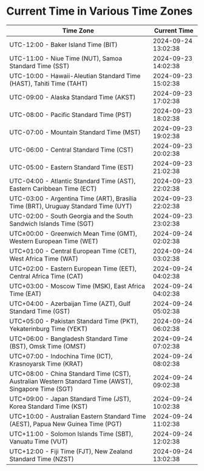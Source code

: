# Current Time in Various Time Zones

| Time Zone | Current Time |
|-----------|--------------|
| UTC-12:00 - Baker Island Time (BIT) | 2024-09-24 13:02:38 |
| UTC-11:00 - Niue Time (NUT), Samoa Standard Time (SST) | 2024-09-23 14:02:38 |
| UTC-10:00 - Hawaii-Aleutian Standard Time (HAST), Tahiti Time (TAHT) | 2024-09-23 15:02:38 |
| UTC-09:00 - Alaska Standard Time (AKST) | 2024-09-23 17:02:38 |
| UTC-08:00 - Pacific Standard Time (PST) | 2024-09-23 18:02:38 |
| UTC-07:00 - Mountain Standard Time (MST) | 2024-09-23 19:02:38 |
| UTC-06:00 - Central Standard Time (CST) | 2024-09-23 20:02:38 |
| UTC-05:00 - Eastern Standard Time (EST) | 2024-09-23 21:02:38 |
| UTC-04:00 - Atlantic Standard Time (AST), Eastern Caribbean Time (ECT) | 2024-09-23 22:02:38 |
| UTC-03:00 - Argentina Time (ART), Brasília Time (BRT), Uruguay Standard Time (UYT) | 2024-09-23 22:02:38 |
| UTC-02:00 - South Georgia and the South Sandwich Islands Time (SGT) | 2024-09-23 23:02:38 |
| UTC±00:00 - Greenwich Mean Time (GMT), Western European Time (WET) | 2024-09-24 02:02:38 |
| UTC+01:00 - Central European Time (CET), West Africa Time (WAT) | 2024-09-24 03:02:38 |
| UTC+02:00 - Eastern European Time (EET), Central Africa Time (CAT) | 2024-09-24 04:02:38 |
| UTC+03:00 - Moscow Time (MSK), East Africa Time (EAT) | 2024-09-24 04:02:38 |
| UTC+04:00 - Azerbaijan Time (AZT), Gulf Standard Time (GST) | 2024-09-24 05:02:38 |
| UTC+05:00 - Pakistan Standard Time (PKT), Yekaterinburg Time (YEKT) | 2024-09-24 06:02:38 |
| UTC+06:00 - Bangladesh Standard Time (BST), Omsk Time (OMST) | 2024-09-24 07:02:38 |
| UTC+07:00 - Indochina Time (ICT), Krasnoyarsk Time (KRAT) | 2024-09-24 08:02:38 |
| UTC+08:00 - China Standard Time (CST), Australian Western Standard Time (AWST), Singapore Time (SGT) | 2024-09-24 09:02:38 |
| UTC+09:00 - Japan Standard Time (JST), Korea Standard Time (KST) | 2024-09-24 10:02:38 |
| UTC+10:00 - Australian Eastern Standard Time (AEST), Papua New Guinea Time (PGT) | 2024-09-24 11:02:38 |
| UTC+11:00 - Solomon Islands Time (SBT), Vanuatu Time (VUT) | 2024-09-24 12:02:38 |
| UTC+12:00 - Fiji Time (FJT), New Zealand Standard Time (NZST) | 2024-09-24 13:02:38 |
